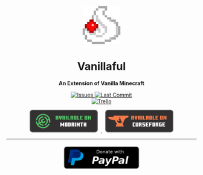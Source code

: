 <p align="center">
  <a align="center" href='#'/>
    <img src="icon.png" width="20%" />
  </a>
</p>

<h1 align="center">Vanillaful</h1>

<p align="center">
    <b>An Extension of Vanilla Minecraft</b>
</p>

<p align="center">
    <a href="https://github.com/Dan-Mizu/Vanillaful/issues" target="_blank">
        <img src="https://img.shields.io/github/issues/Dan-Mizu/Vanillaful?color=red&style=for-the-badge" alt="Issues"/>
    </a>
    <a href="https://github.com/Dan-Mizu/Vanillaful/commits" target="_blank">
        <img src="https://img.shields.io/github/last-commit/Dan-Mizu/Vanillaful?color=darkgreen&style=for-the-badge" alt="Last Commit"/>
    </a>
    <br>
    <a href="https://trello.com/b/cWnb0OZw/vanillaful" target="_blank">
        <img src="https://img.shields.io/badge/-Trello-blue?logo=trello&style=for-the-badge" alt="Trello">
    </a>
</p>

<p align="center">
    <a href="#" target="_blank">
        <img style="padding-right:0.5rem" height="60rem" src="modrinth_button.png" alt="Available On Modrinth"/>
    </a>
    <a href="https://www.curseforge.com/minecraft/mc-mods/vanillaful" target="_blank">
        <img style="padding-left:0.5rem" height="60rem" src="curseforge_button.png" alt="Available On Curseforge"/>
    </a>
</p>

<hr>

<p align="center" style="display: flex; justify-content: center; align-items: center;">
    <a href="https://www.paypal.com/paypalme/DanMizu" target="_blank" style="padding: 1%">
        <img height="60rem" src="paypal-donate-button.webp" alt="Donation Button"/>
    </a>
</p>

